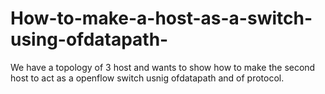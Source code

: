# How-to-make-a-host-as-a-switch-using-ofdatapath-
We have a topology of 3 host and wants to show how to make the second host to act as a openflow switch usnig ofdatapath and of protocol. 
